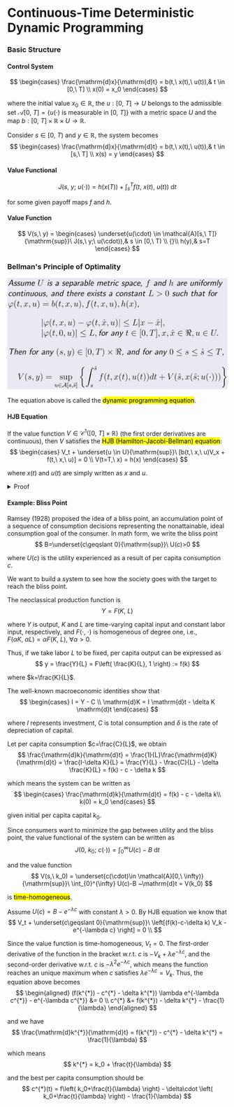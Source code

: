 # Continuous-Time Deterministic Dynamic Programming

### Basic Structure

#### Control System
$$
\begin{cases}
 \frac{\mathrm{d}x}{\mathrm{d}t} = b(t,\ x(t),\ u(t)),& t \in [0,\ T] \\
 x(0) = x_0
\end{cases}
$$

where the initial value $x_0 \in \mathbb{R}$, the  $u: [0,\ T] \to U$ belongs to the admissible  set $\mathcal{A}[0,\ T]=\{u(\cdot) \text{ is measurable in } [0,\ T]\}$ with a metric space $U$ and the map $b: [0,\ T]\times \mathbb{R}\times U \to \mathbb{R}$.

Consider $s \in [0,\ T)$ and $y \in \mathbb{R}$, the  system becomes
$$
\begin{cases}
  \frac{\mathrm{d}x}{\mathrm{d}t} = b(t,\ x(t),\ u(t)),& t \in [s,\ T] \\
  x(s) = y
\end{cases}
$$

#### Value Functional
$$
J(s,\ y;\ u(\cdot)) = h(x(T)) + \int_s^{T} f(t,\ x(t),\ u(t))~\mathrm{d}t
$$

for some given payoff maps $f$ and $h$.

#### Value Function
$$
V(s,\ y) =
\begin{cases}
   \underset{u(\cdot) \in \mathcal{A}[s,\ T]}{\mathrm{sup}}\ J(s,\ y;\ u(\cdot)),& s \in [0,\ T) \\
   {}\\
   h(y),& s=T
\end{cases}
$$

### Bellman's Principle of Optimality
<div align='center'>

![](image/2022-02-23-23-28-56.png)
</div align='center'>

The equation above is called the <mark>dynamic programming equation</mark>.

#### HJB Equation
If the value function $V \in \mathcal{C}^{1}([0,\ T]\times \mathbb{R})$ (the first order derivatives are continuous), then $V$ satisfies the <mark>HJB (Hamilton-Jacobi-Bellman) equation</mark>: 
$$
\begin{cases}
  V_t + \underset{u \in U}{\mathrm{sup}}\ [b(t,\ x,\ u)V_x + f(t,\ x,\ u)] = 0 \\
  V(t=T,\ x) = h(x)
\end{cases}
$$

where $x(t)$ and $u(t)$ are simply written as $x$ and $u$.

<details>
<summary>Proof</summary>

Fix a $u \in U$. By the principle of optimality, we have
$$
 \int_{s}^{\hat{s}} f(t,\ x,\ u)  ~\mathrm{d}t + V(\hat{s},\ x(\hat{s})) \leqslant V(s,\ y)
$$

Let $\hat{s} \to s$, then we can write 
$$
 \int_{s}^{\hat{s}} f(t,\ x,\ u)  ~\mathrm{d}t = (\hat{s}-s)f(s,\ x(s),\ u(s)) + \omicron(\hat{s}-s) \implies \frac{\int_{s}^{\hat{s}} f(t,\ x,\ u)  ~\mathrm{d}t}{\hat{s}-s} = f(s,\ x(s),\ u(s))
$$

and 
$$
 V(\hat{s},\ x(\hat{s})) = V(s,\ x(s)) +V_t|_{t=s}(\hat{s}-s)+\omicron(\hat{s}-s)+V_x|_{x=x(s)}(x(\hat{s})-x(s))+\omicron(x(\hat{s})-x(s)) \\
 \implies \frac{V(\hat{s},\ x(\hat{s}))-V(s,\ x(s))}{\hat{s}-s} = V_t|_{t=s} + V_x|_{x=x(s)}b(s,\ x(s),\ u(s))
$$

by Taylor expansion.

> [!TIP]
> When $\hat{s} \to s$, $\frac{\omicron(x(\hat{s})-x(s))}{\hat{s}-s}=\frac{\omicron(x(\hat{s})-x(s))}{x(\hat{s})-x(s)}\frac{x(\hat{s})-x(s)}{\hat{s}-s}=\frac{\omicron(x(\hat{s})-x(s))}{x(\hat{s})-x(s)}b(s,\ x(s),\ u(s))=0$. 

Thus, we have 
$$
f(s,\ x(s),\ u(s)) + V_t|_{t=s} + V_x|_{x=x(s)}b(s,\ x(s),\ u(s)) \leqslant 0
$$

Then for any $u \in U$, we obtain 
$$
V_t|_{t=s} + \underset{u \in U}{\mathrm{sup}}[ f(s,\ x(s),\ u(s)) + V_x|_{x=x(s)}b(s,\ x(s),\ u(s)) ] \leqslant 0
$$

On the other hand, by the definition of supremum, $\forall \varepsilon>0$ with $\hat{s}-s>0$ small enough, $\exists u \in U$ s.t. 
$$
V(s,\ y) - \varepsilon(\hat{s}-s) \leqslant \int_{s}^{\hat{s}} f(t,\ x,\ u)  ~\mathrm{d}t + V(\hat{s},\ x(\hat{s}))
$$

Using the same method above, this yeilds
$$
f(s,\ x(s),\ u(s)) + V_t|_{t=s} + V_x|_{x=x(s)}b(s,\ x(s),\ u(s)) \geqslant -\varepsilon
$$

which means 
$$
V_t|_{t=s} + \underset{u \in U}{\mathrm{sup}}[ f(s,\ x(s),\ u(s)) + V_x|_{x=x(s)}b(s,\ x(s),\ u(s)) ] \geqslant 0
$$

Hence, we finish the proof.
</details>

#### Example: Bliss Point
Ramsey (1928) proposed the idea of a bliss point, an accumulation point of a sequence of consumption decisions representing the nonattainable, ideal consumption goal of the consumer. In math form, we write the bliss point 
$$
B=\underset{c\geqslant 0}{\mathrm{sup}}\ U(c)>0
$$

where $U(c)$ is the utility experienced as a result of per capita consumption $c$.

We want to build a  system to see how the society goes with the target to reach the bliss point.

The neoclassical production function is 
$$
Y = F(K,\ L) 
$$

where $Y$ is output, $K$ and $L$ are time-varying capital input and constant labor input, respectively, and $F(\cdot,\ \cdot)$ is homogeneous of degree one, i.e., $F(\alpha K,\ \alpha L)=\alpha F(K,\ L),\ \forall \alpha>0$.

Thus, if we take labor $L$ to be fixed, per capita output can be expressed as 
$$
y = \frac{Y}{L} = F\left( \frac{K}{L}, 1 \right)  := f(k)
$$

where $k=\frac{K}{L}$.

The well-known macroeconomic identities show that 
$$
\begin{cases}
  I = Y - C \\
  \mathrm{d}K = I \mathrm{d}t - \delta K \mathrm{d}t
\end{cases}
$$

where $I$ represents investment, $C$ is total consumption and $\delta$ is the rate of depreciation of capital.

Let per capita consumption $c=\frac{C}{L}$, we obtain 
$$
\frac{\mathrm{d}k}{\mathrm{d}t} = \frac{1}{L}\frac{\mathrm{d}K}{\mathrm{d}t} = \frac{I-\delta K}{L} = \frac{Y}{L} - \frac{C}{L} - \delta \frac{K}{L} = f(k) - c - \delta k
$$

which means the  system can be written as 
$$
\begin{cases}
  \frac{\mathrm{d}k}{\mathrm{d}t} = f(k) - c - \delta k\\
  k(0) = k_0
\end{cases}
$$

given initial per capita capital $k_0$.

Since consumers want to minimize the gap between utility and the bliss point, the value functional of the  system can be written as 
$$
J(0,\ k_0;\ c(\cdot)) = \int_{0}^{\infty} U(c)-B ~\mathrm{d}t 
$$

and the value function 
$$
V(s,\ k_0) = \underset{c(\cdot)\in \mathcal{A}[0,\ \infty)}{\mathrm{sup}}\ \int_{0}^{\infty} U(c)-B ~\mathrm{d}t = V(k_0)
$$

is <mark>time-homogeneous</mark>.

Assume $U(c) = B - e^{-\lambda c}$ with constant $\lambda>0$. By HJB equation we know that 
$$
V_t + \underset{c\geqslant 0}{\mathrm{sup}}\ \left[(f(k)-c-\delta k) V_k - e^{-\lambda c}  \right]  = 0 \\
$$

Since the value function is time-homogeneous, $V_t=0$. The first-order derivative of the function in the bracket w.r.t. $c$ is $-V_k + \lambda e^{-\lambda c}$, and the second-order derivative w.r.t. $c$ is $-\lambda^{2}e^{-\lambda c}$, which means the function reaches an unique maximum when $c$ satisfies $\lambda e^{-\lambda c} = V_k$. Thus, the equation above becomes 
$$
\begin{aligned}
 (f(k^{*}) - c^{*} - \delta k^{*}) \lambda e^{-\lambda c^{*}} - e^{-\lambda c^{*}} &= 0 \\
 c^{*} &= f(k^{*}) - \delta k^{*} - \frac{1}{\lambda}
\end{aligned}
$$

and we have 
$$
\frac{\mathrm{d}k^{*}}{\mathrm{d}t} = f(k^{*}) - c^{*} - \delta k^{*} = \frac{1}{\lambda}
$$

which means 
$$
k^{*} = k_0 + \frac{t}{\lambda}
$$

and the best per capita consumption should be 
$$
c^{*}(t) = f\left( k_0+\frac{t}{\lambda} \right)  - \delta\cdot \left( k_0+\frac{t}{\lambda} \right) - \frac{1}{\lambda}
$$